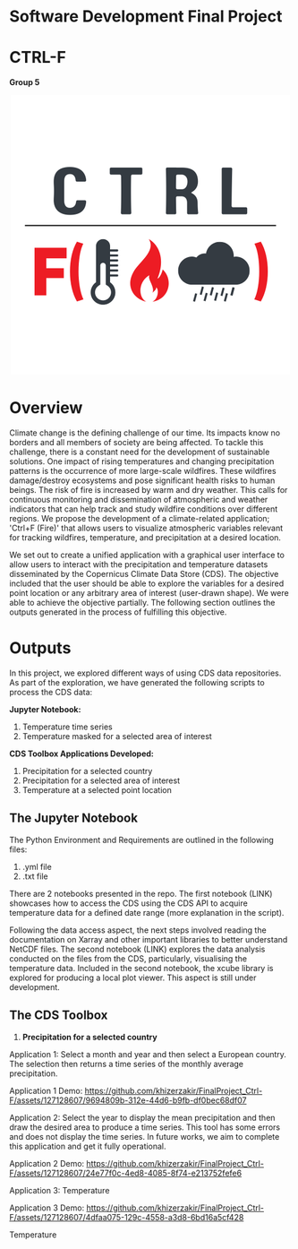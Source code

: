 # **Software Development Final Project**
# CTRL-F
**Group 5**

<p align="center">
<img src="ctrl+f.png" width="500"/>
</p>

# Overview

Climate change is the defining challenge of our time. Its impacts know no borders and all members of society are being affected. To tackle this challenge, there is a constant need for the development of sustainable solutions. One impact of rising temperatures and changing precipitation patterns is the occurrence of more large-scale wildfires. These wildfires damage/destroy ecosystems and pose significant health risks to human beings. The risk of fire is increased by warm and dry weather. This calls for continuous monitoring and dissemination of atmospheric and weather indicators that can help track and study wildfire conditions over different regions. We propose the development of a climate-related application; 'Ctrl+F (Fire)' that allows users to visualize atmospheric variables relevant for tracking wildfires, temperature, and precipitation at a desired location.

We set out to create a unified application with a graphical user interface to allow users to interact with the precipitation and temperature datasets disseminated by the Copernicus Climate Data Store (CDS). The objective included that the user should be able to explore the variables for a desired point location or any arbitrary area of interest (user-drawn shape). We were able to achieve the objective partially. The following section outlines the outputs generated in the process of fulfilling this objective.

# **Outputs**

In this project, we explored different ways of using CDS data repositories. As part of the exploration, we have generated the following scripts to process the CDS data:

**Jupyter Notebook:**
  1. Temperature time series
  2. Temperature masked for a selected area of interest

**CDS Toolbox Applications Developed:**
  1. Precipitation for a selected country
  2. Precipitation for a selected area of interest
  3. Temperature at a selected point location

## The Jupyter Notebook

The Python Environment and Requirements are outlined in the following files:

1. .yml file
2. .txt file

There are 2 notebooks presented in the repo. The first notebook (LINK) showcases how to access the CDS using the CDS API to acquire temperature data for a defined date range (more explanation in the script).

Following the data access aspect, the next steps involved reading the documentation on Xarray and other important libraries to better understand NetCDF files. The second notebook (LINK) explores the data analysis conducted on the files from the CDS, particularly, visualising the temperature data. Included in the second notebook, the xcube library is explored for producing a local plot viewer. This aspect is still under development.

## The CDS Toolbox

1. **Precipitation for a selected country**
   



Application 1:
Select a month and year and then select a European country. The selection then returns a time series of the monthly average precipitation.

Application 1 Demo:
https://github.com/khizerzakir/FinalProject_Ctrl-F/assets/127128607/9694809b-312e-44d6-b9fb-df0bec68df07




Application 2: 
Select the year to display the mean precipitation and then draw the desired area to produce a time series. This tool has some errors and does not display the time series. In future works, we aim to complete this application and get it fully operational.

Application 2 Demo:
https://github.com/khizerzakir/FinalProject_Ctrl-F/assets/127128607/24e77f0c-4ed8-4085-8f74-e213752fefe6

Application 3:
Temperature

Application 3 Demo:
https://github.com/khizerzakir/FinalProject_Ctrl-F/assets/127128607/4dfaa075-129c-4558-a3d8-6bd16a5cf428








Temperature

## 
